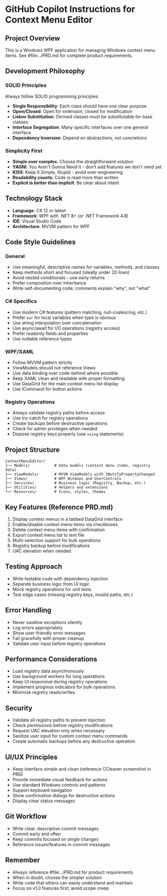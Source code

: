 # GitHub Copilot Instructions for Context Menu Editor

## Project Overview
This is a Windows WPF application for managing Windows context menu items. See #file:../PRD.md for complete product requirements.

## Development Philosophy

### SOLID Principles
Always follow SOLID programming principles:
- **Single Responsibility**: Each class should have one clear purpose
- **Open/Closed**: Open for extension, closed for modification
- **Liskov Substitution**: Derived classes must be substitutable for base classes
- **Interface Segregation**: Many specific interfaces over one general interface
- **Dependency Inversion**: Depend on abstractions, not concretions

### Simplicity First
- **Simple over complex**: Choose the straightforward solution
- **YAGNI**: You Aren't Gonna Need It - don't add features we don't need yet
- **KISS**: Keep It Simple, Stupid - avoid over-engineering
- **Readability counts**: Code is read more than written
- **Explicit is better than implicit**: Be clear about intent

## Technology Stack
- **Language**: C# 12 or latest
- **Framework**: WPF with .NET 8+ (or .NET Framework 4.8)
- **IDE**: Visual Studio Code
- **Architecture**: MVVM pattern for WPF

## Code Style Guidelines

### General
- Use meaningful, descriptive names for variables, methods, and classes
- Keep methods short and focused (ideally under 20 lines)
- Avoid nested conditionals - use early returns
- Prefer composition over inheritance
- Write self-documenting code; comments explain "why", not "what"

### C# Specifics
- Use modern C# features (pattern matching, null-coalescing, etc.)
- Prefer `var` for local variables when type is obvious
- Use string interpolation over concatenation
- Use async/await for I/O operations (registry access)
- Prefer readonly fields and properties
- Use nullable reference types

### WPF/XAML
- Follow MVVM pattern strictly
- ViewModels should not reference Views
- Use data binding over code-behind where possible
- Keep XAML clean and readable with proper formatting
- Use DataGrid for the main context menu list display
- Use ICommand for button actions

### Registry Operations
- Always validate registry paths before access
- Use try-catch for registry operations
- Create backups before destructive operations
- Check for admin privileges when needed
- Dispose registry keys properly (use `using` statements)

## Project Structure
```
ContextMenuEditor/
├── Models/           # Data models (context menu items, registry data)
├── ViewModels/       # MVVM ViewModels with INotifyPropertyChanged
├── Views/            # WPF Windows and UserControls
├── Services/         # Business logic (Registry, Backup, etc.)
├── Utilities/        # Helpers and extensions
└── Resources/        # Icons, styles, themes
```

## Key Features (Reference PRD.md)
1. Display context menus in a tabbed DataGrid interface
2. Enable/disable context menu items via checkboxes
3. Delete context menu items with confirmation
4. Export context menu list to text file
5. Multi-selection support for bulk operations
6. Registry backup before modifications
7. UAC elevation when needed

## Testing Approach
- Write testable code with dependency injection
- Separate business logic from UI logic
- Mock registry operations for unit tests
- Test edge cases (missing registry keys, invalid paths, etc.)

## Error Handling
- Never swallow exceptions silently
- Log errors appropriately
- Show user-friendly error messages
- Fail gracefully with proper cleanup
- Validate user input before registry operations

## Performance Considerations
- Load registry data asynchronously
- Use background workers for long operations
- Keep UI responsive during registry operations
- Implement progress indicators for bulk operations
- Minimize registry reads/writes

## Security
- Validate all registry paths to prevent injection
- Check permissions before registry modifications
- Request UAC elevation only when necessary
- Sanitize user input for custom context menu commands
- Create automatic backups before any destructive operation

## UI/UX Principles
- Keep interface simple and clean (reference CCleaner screenshot in PRD)
- Provide immediate visual feedback for actions
- Use standard Windows controls and patterns
- Support keyboard navigation
- Show confirmation dialogs for destructive actions
- Display clear status messages

## Git Workflow
- Write clear, descriptive commit messages
- Commit early and often
- Keep commits focused on single changes
- Reference issues/features in commit messages

## Remember
- Always reference #file:../PRD.md for product requirements
- When in doubt, choose the simpler solution
- Write code that others can easily understand and maintain
- Focus on v1.0 features first; avoid scope creep
